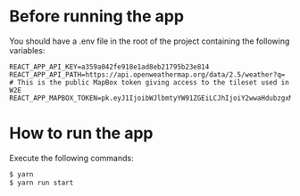 # Before running the app
You should have a .env file in the root of the project containing the following variables:
```
REACT_APP_API_KEY=a359a042fe918e1ad8eb21795b23e814
REACT_APP_API_PATH=https://api.openweathermap.org/data/2.5/weather?q=
# This is the public MapBox token giving access to the tileset used in W2E
REACT_APP_MAPBOX_TOKEN=pk.eyJ1IjoibWJlbmtyYW91ZGEiLCJhIjoiY2wwaHdubzgxMGIwaTNqcDU5eWZhZHJzaSJ9.ls1fn4Kged2itpsSrK_aOA
```
# How to run the app
Execute the following commands:
```bash
$ yarn
$ yarn run start
```
